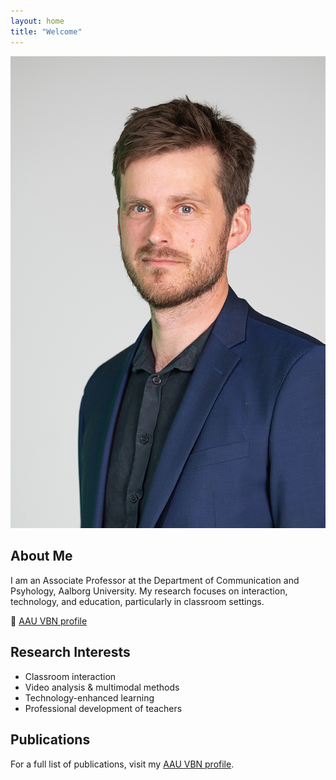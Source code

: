 ```yaml
---
layout: home
title: "Welcome"
---
```


![Jacob Davidsen](/assets/images/profile.jpg)

## About Me

I am an Associate Professor at the Department of Communication and Psyhology, Aalborg University. My research focuses on interaction, technology, and education, particularly in classroom settings.

🔗 [AAU VBN profile](https://vbn.aau.dk/en/persons/jdavidsen)

## Research Interests

- Classroom interaction  
- Video analysis & multimodal methods  
- Technology-enhanced learning  
- Professional development of teachers  

## Publications

For a full list of publications, visit my [AAU VBN profile](https://vbn.aau.dk/en/persons/jdavidsen).
